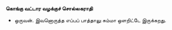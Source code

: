 **கொங்கு வட்டார வழக்குச் சொல்லகராதி**
- ஒருவன். இவனொருத்த எப்பப் பாத்தாலு சும்மா ஒளறிட்டே இருக்கறது.


